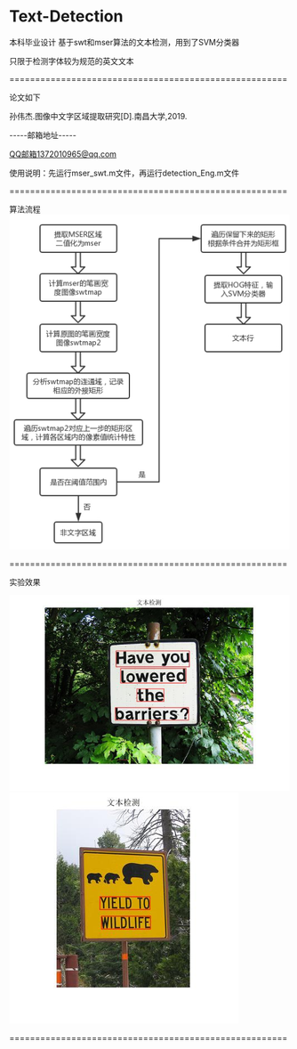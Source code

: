 # Text-Detection
本科毕业设计  基于swt和mser算法的文本检测，用到了SVM分类器  

只限于检测字体较为规范的英文文本

======================================================  

论文如下  

孙伟杰.图像中文字区域提取研究[D].南昌大学,2019.

-----邮箱地址-----

QQ邮箱1372010965@qq.com

使用说明：先运行mser_swt.m文件，再运行detection_Eng.m文件

======================================================

算法流程  
![流程图](/result/流程图.jpg)  

======================================================

实验效果

![result](/result/result_000078.jpg)    ![result](/result/result_000175.jpg)

======================================================
